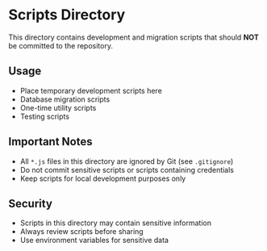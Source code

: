 # Scripts Directory

This directory contains development and migration scripts that should **NOT** be committed to the repository.

## Usage
- Place temporary development scripts here
- Database migration scripts
- One-time utility scripts
- Testing scripts

## Important Notes
- All `*.js` files in this directory are ignored by Git (see `.gitignore`)
- Do not commit sensitive scripts or scripts containing credentials
- Keep scripts for local development purposes only

## Security
- Scripts in this directory may contain sensitive information
- Always review scripts before sharing
- Use environment variables for sensitive data